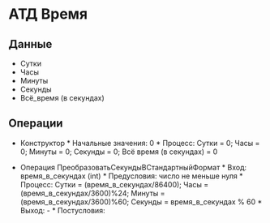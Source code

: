 # АТД Время
## Данные
  * Сутки
  * Часы
  * Минуты
  * Секунды
  * Всё_время (в секундах)
## Операции
  * Конструктор
  	      * Начальные значения: 0
	      * Процесс: Сутки = 0; Часы = 0; Минуты = 0; Секунды = 0; Всё время (в секундах) = 0
	 
  * Операция ПреобразоватьСекундыВСтандартныйФормат
	      * Вход: время_в_секундах (int)
              * Предусловия: число не меньше нуля
              * Процесс: Сутки = (время_в_секундах/86400); Часы = (время_в_секундах/3600)%24; Минуты = (время_в_секундах/3600)%60; Секунды = время_в_секундах % 60
              * Выход: -
              * Постусловия: 
	

